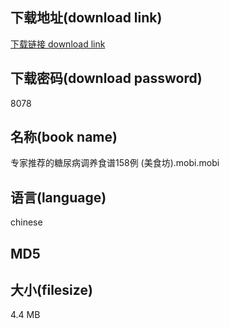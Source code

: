 ## 下载地址(download link)
[下载链接 download link](https://tutu365.netlify.app/?s=%E4%B8%93%E5%AE%B6%E6%8E%A8%E8%8D%90%E7%9A%84%E7%B3%96%E5%B0%BF%E7%97%85%E8%B0%83%E5%85%BB%E9%A3%9F%E8%B0%B1158%E4%BE%8B+%28%E7%BE%8E%E9%A3%9F%E5%9D%8A%29.mobi)

## 下载密码(download password)
8078

## 名称(book name)
专家推荐的糖尿病调养食谱158例 (美食坊).mobi.mobi

## 语言(language)
chinese

## MD5


## 大小(filesize)
4.4 MB
